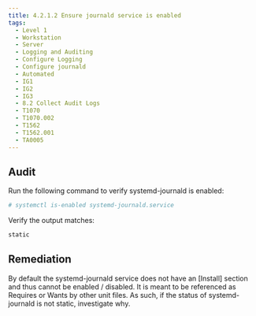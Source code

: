 ```yaml
---
title: 4.2.1.2 Ensure journald service is enabled
tags:
  - Level 1
  - Workstation
  - Server
  - Logging and Auditing
  - Configure Logging
  - Configure journald
  - Automated
  - IG1
  - IG2
  - IG3
  - 8.2 Collect Audit Logs
  - T1070
  - T1070.002
  - T1562
  - T1562.001
  - TA0005
---
```


## Audit
Run the following command to verify systemd-journald is enabled:
```bash
# systemctl is-enabled systemd-journald.service
```

Verify the output matches:
```bash
static
```

## Remediation
By default the systemd-journald service does not have an [Install] section and thus
cannot be enabled / disabled. It is meant to be referenced as Requires or Wants by other unit files. As such, if the status of systemd-journald is not static, investigate why.

